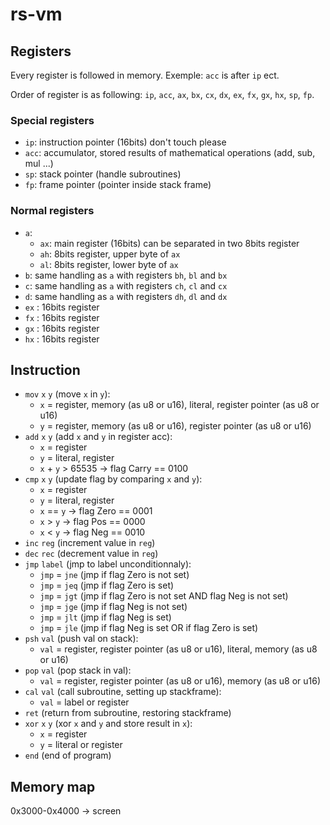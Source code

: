 # rs-vm

## Registers

Every register is followed in memory. Exemple: `acc` is after `ip` ect.

Order of register is as following: `ip`, `acc`, `ax`, `bx`, `cx`, `dx`, `ex`, `fx`, `gx`, `hx`, `sp`, `fp`.

### Special registers

- `ip`: instruction pointer (16bits) don't touch please
- `acc`: accumulator, stored results of mathematical operations (add, sub, mul ...)
- `sp`: stack pointer (handle subroutines)
- `fp`: frame pointer (pointer inside stack frame)

### Normal registers

- `a`:
    - `ax`: main register (16bits) can be separated in two 8bits register
    - `ah`: 8bits register, upper byte of `ax`
    - `al`: 8bits register, lower byte of `ax`
- `b`: same handling as `a` with registers `bh`, `bl` and `bx`
- `c`: same handling as `a` with registers `ch`, `cl` and `cx`
- `d`: same handling as `a` with registers `dh`, `dl` and `dx`
- `ex` : 16bits register
- `fx` : 16bits register
- `gx` : 16bits register
- `hx` : 16bits register

## Instruction

- `mov` `x` `y` (move `x` in `y`):
    - `x` = register, memory (as u8 or u16), literal, register pointer (as u8 or u16)
    - `y` = register, memory (as u8 or u16), register pointer (as u8 or u16)
- `add` `x` `y` (add `x` and `y` in register acc):
    - `x` = register
    - `y` = literal, register
    - `x` + `y` > 65535 -> flag Carry == 0100
- `cmp` `x` `y` (update flag by comparing `x` and `y`):
    - `x` = register
    - `y` = literal, register
    - `x` == `y` -> flag Zero == 0001
    - `x` > `y` -> flag Pos == 0000
    - `x` < `y` -> flag Neg == 0010
- `inc` `reg` (increment value in `reg`)
- `dec` `rec` (decrement value in `reg`)
- `jmp` `label` (jmp to label unconditionnaly):
    - `jmp` = `jne` (jmp if flag Zero is not set)
    - `jmp` = `jeq` (jmp if flag Zero is set)
    - `jmp` = `jgt` (jmp if flag Zero is not set AND flag Neg is not set)
    - `jmp` = `jge` (jmp if flag Neg is not set)
    - `jmp` = `jlt` (jmp if flag Neg is set)
    - `jmp` = `jle` (jmp if flag Neg is set OR if flag Zero is set)
- `psh` `val` (push val on stack):
    - `val` = register, register pointer (as u8 or u16), literal, memory (as u8 or u16)
- `pop` `val` (pop stack in val):
    - `val` = register, register pointer (as u8 or u16), memory (as u8 or u16)
- `cal` `val` (call subroutine, setting up stackframe):
    - `val` = label or register
- `ret` (return from subroutine, restoring stackframe)
- `xor` `x` `y` (xor `x` and `y` and store result in `x`):
    - `x` = register
    - `y` = literal or register
- `end` (end of program)

## Memory map

0x3000-0x4000 -> screen
